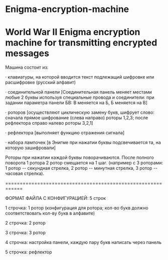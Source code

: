 # Enigma-encryption-machine
World War II Enigma encryption machine for transmitting encrypted messages
============================================================

Машина состоит из:

· клавиатуры, на которой вводится текст подлежащий шифровке или расшифровке (русский алфавит)

· соединительной панели [Соединительная панель меняет местами любые 2 буквы используя специальные провода и соединители: при задании параметра панели БВ: В меняется на Б, Б меняется на В]

· роторов [осуществляют циклическую замену букв, шифрует слово: сначала прямое шифрование (слева направо) роторы 1,2,3; после рефлектора справо налево роторы 3,2,1]

· рефлектора [выполняет функцию отражения сигнала]

· набора лампочек [в Энигме при нажатии буквы подсвечивается та, на которую зашифровали]



Роторы при нажатии каждой буквы поворачиваются. После полного поворота 1 ротора 2 ротор смещается на 1 шаг. (например с 3 роторами: 1 ротор -- секундная стрелка, 2 ротор -- минутная стрелка, 3 ротор -- часовая стрелка).


============================================================

ФОРМАТ ФАЙЛА С КОНФИГУРАЦИЕЙ: 5 строк

1 строчка: 1 ротор (конфигурация для ротора; кол-во букв должно соответствовать кол-ву букв в алфавите)

2 строчка: 2 ротор

3 строчка: 3 ротор

4 строчка: настройка панели, каждую пару букв написать через панель

5 строчка: рефлектор
